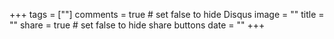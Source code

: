 +++
tags = [""]
comments = true	# set false to hide Disqus
image = ""
title = ""
share = true	# set false to hide share buttons
date = ""
+++

